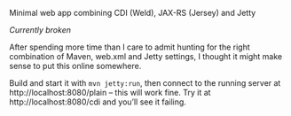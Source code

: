 Minimal web app combining CDI (Weld), JAX-RS (Jersey) and Jetty

*Currently broken*

After spending more time than I care to admit hunting for the right
combination of Maven, web.xml and Jetty settings, I thought it might
make sense to put this online somewhere.

Build and start it with `mvn jetty:run`, then connect to the running
server at http://localhost:8080/plain – this will work fine. Try it at
http://localhost:8080/cdi and you’ll see it failing.

